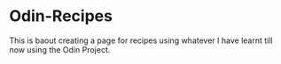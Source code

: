 # Odin-Recipes
This is baout creating a page for recipes using whatever I have learnt till now using the Odin Project.